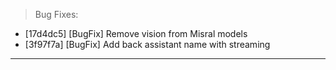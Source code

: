 > Bug Fixes:
- [17d4dc5] [BugFix] Remove vision from Misral models
- [3f97f7a] [BugFix] Add back assistant name with streaming


---
